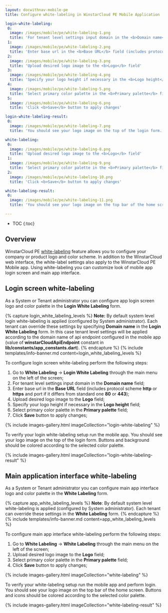 ```yaml
---
layout: docwithnav-mobile-pe
title: Configure white-labeling in WinstarCloud PE Mobile Application

login-white-labeling:
 0:
  image: /images/mobile/pe/white-labeling-1.png
  title: 'For tenant level settings input domain in the <b>Domain name</b> field'
 1:
  image: /images/mobile/pe/white-labeling-2.png
  title: 'Enter base url in the <b>Base URL</b> field (includes protocol scheme <b>http</b> or <b>https</b> and port if it differs from standard one <b>80</b> or <b>443</b>)'
 2:
  image: /images/mobile/pe/white-labeling-3.png
  title: 'Upload desired logo image to the <b>Logo</b> field'
 3:
  image: /images/mobile/pe/white-labeling-4.png
  title: 'Specify your logo height if necessary in the <b>Logo height</b> field'
 4:
  image: /images/mobile/pe/white-labeling-5.png
  title: 'Select primary color palette in the <b>Primary palette</b> field'
 5:
  image: /images/mobile/pe/white-labeling-6.png
  title: 'Click <b>Save</b> button to apply changes'

login-white-labeling-result:
 0:
  image: /images/mobile/pe/white-labeling-7.png
  title: 'You should see your logo image on the top of the login form. Buttons and background should be colored according to the selected color palette.'

white-labeling:
 0:
  image: /images/mobile/pe/white-labeling-8.png
  title: 'Upload desired logo image to the <b>Logo</b> field'
 1:
  image: /images/mobile/pe/white-labeling-9.png
  title: 'Select primary color palette in the <b>Primary palette</b> field'
 2:
  image: /images/mobile/pe/white-labeling-10.png
  title: 'Click <b>Save</b> button to apply changes'

white-labeling-result:
 0:
  image: /images/mobile/pe/white-labeling-11.png
  title: 'You should see your logo image on the top bar of the home screen. Buttons and icons should be colored according to the selected color palette.'

---
```


* TOC
{:toc}

## Overview

WinstarCloud PE [white-labeling](/docs/pe/user-guide/white-labeling/) feature allows you to configure your company or product logo and color scheme.
In addition to the WinstarCloud web interface, the white-label settings also apply to the WinstarCloud PE Mobile app.
Using white-labeling you can customize look of mobile app login screen and main app interface.

## Login screen white-labeling

As a System or Tenant administrator you can configure app login screen logo and color palette in the **Login White Labeling** form.

{% capture login_white_labeling_levels %}
**Note:**  By default system level login white-labeling is applied (configured by System administrator). Each tenant can override these settings by specifying
**Domain name** in the **Login White Labeling** form.
In this case tenant level settings will be applied according to the domain name of api endpoint configured in the mobile app
(value of **winstarCloudApiEndpoint** constant in **lib/constants/app_constants.dart**).
{% endcapture %}
{% include templates/info-banner.md content=login_white_labeling_levels %}

To configure login screen white-labeling perform the following steps:

1. Go to **White Labeling** -> **Login White Labeling** through the main menu on the left of the screen;
2. For tenant level settings input domain in the **Domain name** field;
3. Enter base url in the **Base URL** field (includes protocol scheme **http** or **https** and port if it differs from standard one **80** or **443**); 
4. Upload desired logo image to the **Logo** field;
5. Specify your logo height if necessary in the **Logo height** field;
6. Select primary color palette in the **Primary palette** field;
7. Click **Save** button to apply changes;

{% include images-gallery.html imageCollection="login-white-labeling" %}

To verify your login white-labeling setup run the mobile app.
You should see your logo image on the top of the login form. Buttons and background should be colored according to the selected color palette. 

{% include images-gallery.html imageCollection="login-white-labeling-result" %}

## Main application interface white-labeling

As a System or Tenant administrator you can configure main app interface logo and color palette in the **White Labeling** form.

{% capture app_white_labeling_levels %}
**Note**: By default system level white-labeling is applied (configured by System administrator). Each tenant can override these settings
in the **White Labeling** form.
{% endcapture %}
{% include templates/info-banner.md content=app_white_labeling_levels %}

To configure main app interface white-labeling perform the following steps:

1. Go to **White Labeling** -> **White Labeling** through the main menu on the left of the screen;
2. Upload desired logo image to the **Logo** field;
3. Select primary color palette in the **Primary palette** field;
4. Click **Save** button to apply changes;

{% include images-gallery.html imageCollection="white-labeling" %}

To verify your white-labeling setup run the mobile app and perform login.
You should see your logo image on the top bar of the home screen. Buttons and icons should be colored according to the selected color palette.

{% include images-gallery.html imageCollection="white-labeling-result" %}
